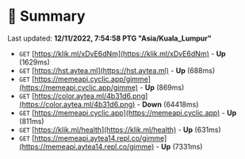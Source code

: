 # 📖 Summary
Last updated: **12/11/2022, 7:54:58 PTG "Asia/Kuala_Lumpur"**

- `GET` [https://klik.ml/xDvE6dNm](https://klik.ml/xDvE6dNm) - **Up** (1629ms)
- `GET` [https://hst.aytea.ml](https://hst.aytea.ml) - **Up** (688ms)
- `GET` [https://memeapi.cyclic.app/gimme](https://memeapi.cyclic.app/gimme) - **Up** (869ms)
- `GET` [https://color.aytea.ml/4b31d6.png](https://color.aytea.ml/4b31d6.png) - **Down** (64418ms)
- `GET` [https://memeapi.cyclic.app](https://memeapi.cyclic.app) - **Up** (811ms)
- `GET` [https://klik.ml/health](https://klik.ml/health) - **Up** (631ms)
- `GET` [https://memeapi.aytea14.repl.co/gimme](https://memeapi.aytea14.repl.co/gimme) - **Up** (7331ms)
